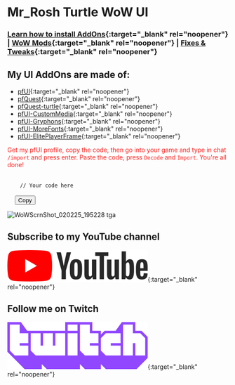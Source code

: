 # Mr_Rosh Turtle WoW UI

### [Learn how to install AddOns](https://turtle-wow.fandom.com/wiki/Addons#How_to_Install_Addons){:target="_blank" rel="noopener"} | [WoW Mods](https://turtle-wow.fandom.com/wiki/Client_Mods){:target="_blank" rel="noopener"} | [Fixes & Tweaks](https://turtle-wow.fandom.com/wiki/Client_Fixes_and_Tweaks){:target="_blank" rel="noopener"}

## My UI AddOns are made of:
* [pfUI](https://shagu.org/pfUI){:target="_blank" rel="noopener"}
* [pfQuest](http://shagu.org/pfQuest){:target="_blank" rel="noopener"}
* [pfQuest-turtle](http://shagu.org/pfQuest-turtle){:target="_blank" rel="noopener"}
* [pfUI-CustomMedia](https://github.com/mrrosh/pfUI-CustomMedia){:target="_blank" rel="noopener"}
* [pfUI-Gryphons](https://github.com/mrrosh/pfUI-Gryphons){:target="_blank" rel="noopener"}
* [pfUI-MoreFonts](https://github.com/mrrosh/pfUI-MoreFonts){:target="_blank" rel="noopener"}
* [pfUI-ElitePlayerFrame](https://github.com/mrrosh/pfUI-ElitePlayerFrame){:target="_blank" rel="noopener"}

<span style="color: #ff201e">Get my pfUI profile, copy the code, then go into your game and type in chat `/import` and press enter. Paste the code, press `Decode` and `Import`. You're all done!</span>

<script src="https://cdnjs.cloudflare.com/ajax/libs/clipboard.js/2.0.11/clipboard.min.js"></script>
<pre>
  <code id="codeBlock">
    // Your code here
  </code>
  <button class="copy-btn" data-clipboard-target="#codeBlock">Copy</button>
</pre>
<script>
  document.addEventListener('DOMContentLoaded', function () {
    var clipboard = new ClipboardJS('.copy-btn');

    clipboard.on('success', function (e) {
      console.log('Text copied to clipboard');
      e.clearSelection();
    });

    clipboard.on('error', function (e) {
      console.error('Failed to copy text');
    });
  });
</script>



![WoWScrnShot_020225_195228 tga](https://github.com/user-attachments/assets/66c0d67c-ea7d-4b17-99c8-1874dbcb76b0)



## Subscribe to my YouTube channel
[<img src="assets/img/YouTube.png">](https://www.youtube.com/@mr_rosh){:target="_blank" rel="noopener"}

## Follow me on Twitch 
[<img src="assets/img/Twitch.png">](https://twitch.tv/mr_rosh){:target="_blank" rel="noopener"}
